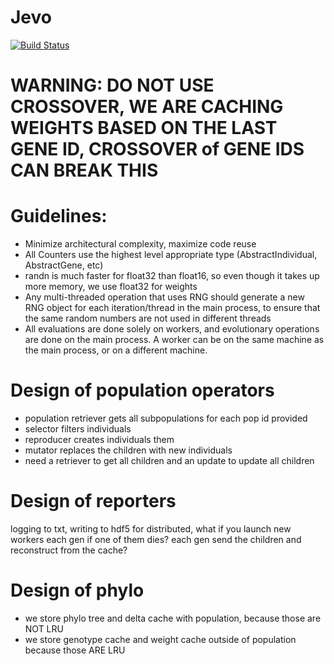 # Jevo

[![Build Status](https://github.com/jarbus/Jevo.jl/actions/workflows/CI.yml/badge.svg?branch=master)](https://github.com/jarbus/Jevo.jl/actions/workflows/CI.yml?query=branch%3Amaster)

# WARNING: DO NOT USE CROSSOVER, WE ARE CACHING WEIGHTS BASED ON THE LAST GENE ID, CROSSOVER of GENE IDS CAN BREAK THIS

# Guidelines:

- Minimize architectural complexity, maximize code reuse
- All Counters use the highest level appropriate type (AbstractIndividual, AbstractGene, etc)
- randn is much faster for float32 than float16, so even though it takes up more memory, we use float32 for weights
- Any multi-threaded operation that uses RNG should generate a new RNG object for each iteration/thread in the main process, to ensure that the same random numbers are not used in different threads
- All evaluations are done solely on workers, and evolutionary operations are done on the main process. A worker can be on the same machine as the main process, or on a different machine.


# Design of population operators

- population retriever gets all subpopulations for each pop id provided
- selector filters individuals 
- reproducer creates individuals them
- mutator replaces the children with new individuals
- need a retriever to get all children and an update to update all children

# Design of reporters
logging to txt, writing to hdf5
for distributed, what if you launch new workers each gen if one of them dies?
each gen send the children and reconstruct from the cache?

# Design of phylo
- we store phylo tree and delta cache with population, because those are NOT LRU
- we store genotype cache and weight cache outside of population because those ARE LRU
